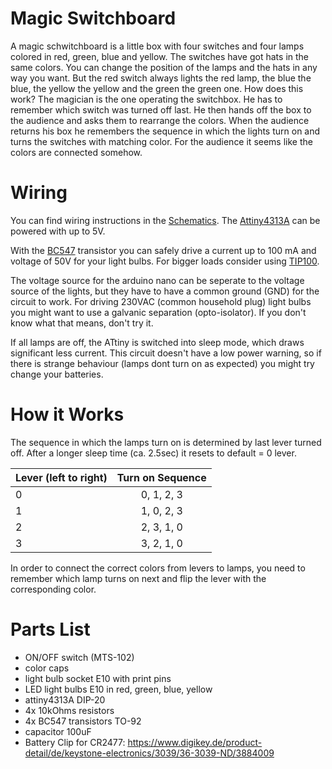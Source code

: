 # Magic Switchboard
A magic schwitchboard is a little box with four switches and four lamps colored in red, green, blue and yellow.
The switches have got hats in the same colors. You can change the position of the lamps and the hats in any way you want.
But the red switch always lights the red lamp, the blue the blue, the yellow the yellow and the green the green one.
How does this work?
The magician is the one operating the switchbox. He has to remember which switch was turned off last. 
He then hands off the box to the audience and asks them to rearrange the colors.
When the audience returns his box he remembers the sequence in which the lights turn on and turns the switches with matching color.
For the audience it seems like the colors are connected somehow.

# Wiring
You can find wiring instructions in the [Schematics](Schematic_Magic-Switchboard.png).
The [Attiny4313A](http://ww1.microchip.com/downloads/en/DeviceDoc/doc8246.pdf) can be powered with up to 5V.

With the [BC547](https://www.sparkfun.com/datasheets/Components/BC546.pdf) transistor you can safely drive a current up to 100 mA and voltage of 50V for your light bulbs. For bigger loads consider using [TIP100](https://www.onsemi.com/pub/Collateral/TIP100-D.PDF).

The voltage source for the arduino nano can be seperate to the voltage source of the lights, but they have to have a common ground (GND) for the circuit to work. For driving 230VAC (common household plug) light bulbs you might want to use a galvanic separation (opto-isolator). If you don't know what that means, don't try it.

If all lamps are off, the ATtiny is switched into sleep mode, which draws significant less current.
This circuit doesn't have a low power warning, so if there is strange behaviour (lamps dont turn on as expected) you might try change your batteries.

# How it Works
The sequence in which the lamps turn on is determined by last lever turned off.
After a longer sleep time (ca. 2.5sec) it resets to default = 0 lever.

| Lever (left to right) | Turn on Sequence |
| --------------------- |:----------------:|
| 0                     | 0, 1, 2, 3       |
| 1                     | 1, 0, 2, 3       |
| 2                     | 2, 3, 1, 0       |
| 3                     | 3, 2, 1, 0       |

In order to connect the correct colors from levers to lamps, you need to remember which lamp turns on next and flip the lever with the corresponding color.

# Parts List
- ON/OFF switch (MTS-102)
- color caps
- light bulb socket E10 with print pins
- LED light bulbs E10 in red, green, blue, yellow
- attiny4313A DIP-20
- 4x 10kOhms resistors
- 4x BC547 transistors TO-92
- capacitor 100uF
- Battery Clip for CR2477: https://www.digikey.de/product-detail/de/keystone-electronics/3039/36-3039-ND/3884009

